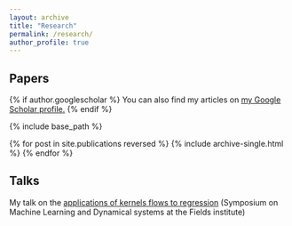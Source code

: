 ```yaml
---
layout: archive
title: "Research"
permalink: /research/
author_profile: true
---
```


## Papers
{% if author.googlescholar %}
  You can also find my articles on <u><a href="{{author.googlescholar}}">my Google Scholar profile</a>.</u>
{% endif %}

{% include base_path %}

{% for post in site.publications reversed %}
  {% include archive-single.html %}
{% endfor %}

## Talks 

My talk on the [applications of kernels flows to regression](https://www.youtube.com/watch?v=ZndevdR4omw) (Symposium on Machine Learning and Dynamical systems at the Fields institute)




